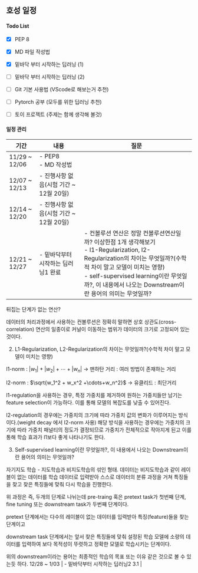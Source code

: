 ## 호성 일정

#### Todo List
- [X] PEP 8
- [X] MD 파일 작성법
- [X] 밑바닥 부터 시작하는 딥러닝 (1)
- [ ] 밑바닥 부터 시작하는 딥러닝 (2)
- [ ] Git 기본 사용법 (VScode로 해보는거 추천)
- [ ] Pytorch 공부 (모두를 위한 딥러닝 추천)
- [ ] 토이 프로젝트 (주제는 함께 생각해 볼것)


#### 일정 관리

기간 | 내용 | 질문 | 
-- | -- | --
11/29 ~ 12/06  | - PEP8 </br> - MD 작성법 |
12/07 ~ 12/13  | - 진행사항 없음(시험 기간 ~ 12월 20일) |
12/14 ~ 12/20  | - 진행사항 없음(시험 기간 ~ 12월 20일) |
12/21 ~ 12/27  | - 밑바닥부터 시작하는 딥러닝1 완료 | - 컨볼루션 연산은 정말 컨볼루션연산일까? 이상한점 1개 생각해보기 </br> - l1-Regularization, l2-Regularization의 차이는 무엇일까?(수학적 차이 말고 모델이 미치는 영향) </br> - self-supervised learning이란 무엇일까?, 이 내용에서 나오는 Downstream이란 용어의 의미는 무엇일까? | 1. 컨볼루션 연산은 정말 컨볼루션연산일까? 이상한점 1개 생각해보기

뒤집는 단계가 없는 연산?

데이터의 처리과정에서 사용하는 컨볼루션은 정확히 말하면 상호 상관도(cross-correlation) 연산의 일종이로 커널이 이동하는 범위가 데이터의 크기로 고정되어 있는 것이다. 

2. L1-Regularization, L2-Regularization의 차이는 무엇일까?(수학적 차이 말고 모델이 미치는 영향)

l1-norm : $|w_1|+|w_2| + \cdots +|w_n|$ → 맨하탄 거리 : 여러 방법이 존재하는 거리

l2-norm : $\sqrt{w_1^2 + w_x^2 +\cdots+w_n^2}$ → 유클리드 : 최단거리

l1-regulation을 사용하는 경우, 특정 가중치를 제거하여 원하는 가중치들만 남기는 feature selection이 가능하다. 이를 통해 모델의 복잡도를 낮출 수 있어진다.

l2-regulation의 경우에는 가중치의 크기에 따라 가중치 값의 변화가 이루어지는 방식이다.(weight decay 에서 l2-norm 사용) 해당 방식을 사용하는 경우에는 가중치의 크기에 따라 가중치 패널티의 정도가 결정되므로 가중치가 전체적으로 작아지게 된고 이를 통해 학습 효과가 l1보다 좋게 나타나기도 한다.

3. Self-supervised learning이란 무엇일까?, 이 내용에서 나오는 Downstream이란 용어의 의미는 무엇일까?

자기지도 학습 - 지도학습과 비지도학습의 섞인 형태. 데이터는 비지도학습과 같이 레이블이 없는 데이터를 학습 데이터로 입력받아 스스로 데이터의 분류 과정을 거쳐 특징들을 찾고 찾은 특징들에 맞춰 다시 학습을 진행한다. 

위 과정은 즉, 두개의 단계로 나뉘는데 pre-traing 혹은 pretext task가 첫번째 단계, fine tuning 또는 downstream task가 두번째 단계이다. 

pretext 단계에서는 다수의 레이블이 없는 데이터를 입력받아 특징(feature)들을 찾는 단계이고

downstream task 단계에서는 앞서 찾은 특징들에 맞춰 설정된 학습 모델에 소량의 데이터를 입력하여 보다 목적성이 뚜렷하고 정확한 모델로 학습시키는 단계이다.

위의 downstream이라는 용어는 최종적인 학습의 목표 또는 이유 같은 것으로 볼 수 있는듯 하다.
12/28 ~ 1/03   | - 밑바닥부터 시작하는 딥러닝2 3.1 | 
